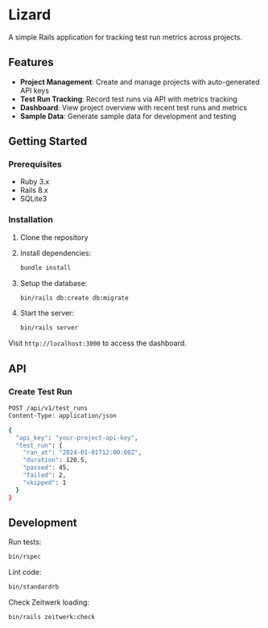 # Lizard

A simple Rails application for tracking test run metrics across projects.

## Features

- **Project Management**: Create and manage projects with auto-generated API keys
- **Test Run Tracking**: Record test runs via API with metrics tracking
- **Dashboard**: View project overview with recent test runs and metrics
- **Sample Data**: Generate sample data for development and testing

## Getting Started

### Prerequisites

- Ruby 3.x
- Rails 8.x
- SQLite3

### Installation

1. Clone the repository
2. Install dependencies:
   ```bash
   bundle install
   ```

3. Setup the database:
   ```bash
   bin/rails db:create db:migrate
   ```

4. Start the server:
   ```bash
   bin/rails server
   ```

Visit `http://localhost:3000` to access the dashboard.

## API

### Create Test Run

```bash
POST /api/v1/test_runs
Content-Type: application/json

{
  "api_key": "your-project-api-key",
  "test_run": {
    "ran_at": "2024-01-01T12:00:00Z",
    "duration": 120.5,
    "passed": 45,
    "failed": 2,
    "skipped": 1
  }
}
```

## Development

Run tests:
```bash
bin/rspec
```

Lint code:
```bash
bin/standardrb
```

Check Zeitwerk loading:
```bash
bin/rails zeitwerk:check
```
